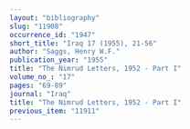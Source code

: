 ```yaml
---
layout: "bibliography"
slug: "11908"
occurrence_id: "1947"
short_title: "Iraq 17 (1955), 21-56"
author: "Saggs, Henry W.F."
publication_year: "1955"
title: "The Nimrud Letters, 1952 - Part I"
volume_no_: "17"
pages: "69-89"
journal: "Iraq"
title: "The Nimrud Letters, 1952 - Part I"
previous_item: "11911"
---
```

